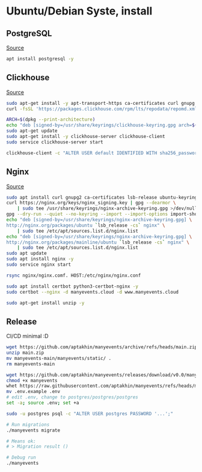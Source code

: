 # Ubuntu/Debian Syste, install

## PostgreSQL

[Source](https://www.postgresql.org/download/linux/ubuntu/)

```bash
apt install postgresql -y
```

## Clickhouse

[Source](https://clickhouse.com/docs/en/install#available-installation-options)

```bash
sudo apt-get install -y apt-transport-https ca-certificates curl gnupg
curl -fsSL 'https://packages.clickhouse.com/rpm/lts/repodata/repomd.xml.key' | sudo gpg --dearmor -o /usr/share/keyrings/clickhouse-keyring.gpg

ARCH=$(dpkg --print-architecture)
echo "deb [signed-by=/usr/share/keyrings/clickhouse-keyring.gpg arch=${ARCH}] https://packages.clickhouse.com/deb stable main" | sudo tee /etc/apt/sources.list.d/clickhouse.list
sudo apt-get update
sudo apt-get install -y clickhouse-server clickhouse-client
sudo service clickhouse-server start

clickhouse-client -c "ALTER USER default IDENTIFIED WITH sha256_password BY default"
```

## Nginx

[Source](https://nginx.org/en/linux_packages.html#Ubuntu)

```bash
sudo apt install curl gnupg2 ca-certificates lsb-release ubuntu-keyring
curl https://nginx.org/keys/nginx_signing.key | gpg --dearmor \
    | sudo tee /usr/share/keyrings/nginx-archive-keyring.gpg >/dev/null
gpg --dry-run --quiet --no-keyring --import --import-options import-show /usr/share/keyrings/nginx-archive-keyring.gpg
echo "deb [signed-by=/usr/share/keyrings/nginx-archive-keyring.gpg] \
http://nginx.org/packages/ubuntu `lsb_release -cs` nginx" \
    | sudo tee /etc/apt/sources.list.d/nginx.list
echo "deb [signed-by=/usr/share/keyrings/nginx-archive-keyring.gpg] \
http://nginx.org/packages/mainline/ubuntu `lsb_release -cs` nginx" \
    | sudo tee /etc/apt/sources.list.d/nginx.list
sudo apt update
sudo apt install nginx -y
sudo service nginx start
```

```bash
rsync nginx/nginx.comf. HOST:/etc/nginx/nginx.conf
```

```bash
sudo apt install certbot python3-certbot-nginx -y
sudo certbot --nginx -d manyevents.cloud -d www.manyevents.cloud
```

```bash
sudo apt-get install unzip -y
```

## Release

CI/CD minimal :D

```bash
wget https://github.com/aptakhin/manyevents/archive/refs/heads/main.zip
unzip main.zip
mv manyevents-main/manyevents/static/ .
rm manyevents-main
```

```bash
wget https://github.com/aptakhin/manyevents/releases/download/v0.0/manyevents
chmod +x manyevents
whet https://raw.githubusercontent.com/aptakhin/manyevents/refs/heads/main/.env.example
mv .env.example .env
# edit .env, change to postgres/postgres/postgres
set -a; source .env; set +a

sudo -u postgres psql -c "ALTER USER postgres PASSWORD '...';"

# Run migrations
./manyevents migrate

# Means ok:
# > Migration result ()

# Debug run
./manyevents
```
